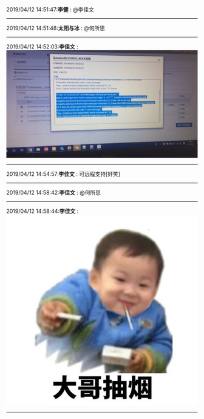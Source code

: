 2019/04/12 14:51:47:**李健** : @李佳文 
*************************************************************************************
2019/04/12 14:51:48:**太阳与冰** : @何所思 
*************************************************************************************
2019/04/12 14:52:03:**李佳文** : ![图片如下](ATTACHMENT/1555051909.4320495.png)
*******************************************************************************
2019/04/12 14:54:57:**李佳文** : 可远程支持[奸笑]
*************************************************************************************
2019/04/12 14:58:42:**李佳文** : @何所思 
*************************************************************************************
2019/04/12 14:58:44:**李佳文** : ![图片如下](ATTACHMENT/1555052310.6293464.gif)
*******************************************************************************
